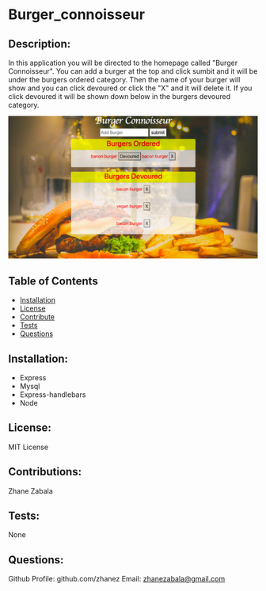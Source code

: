 # Burger_connoisseur


## Description:
In this application you will be directed to the homepage called "Burger Connoisseur". You can add a burger at the top and click sumbit and it will be under the burgers ordered category. Then the name of your burger will show and you can click devoured or click the "X" and it will delete it. If you click devoured it will be shown down below in the burgers devoured category.


![Weather Dash](/public/assets/css/image/screenshot.png)


## Table of Contents 
   
* [Installation](#installation)
* [License](#license)
* [Contribute](#contribute)
* [Tests](#tests)
* [Questions](#questions)


## Installation:

* Express
* Mysql
* Express-handlebars
* Node


## License:

MIT License


## Contributions:
Zhane Zabala

## Tests:
None

## Questions:
   Github Profile: github.com/zhanez
   Email: zhanezabala@gmail.com
   
  

